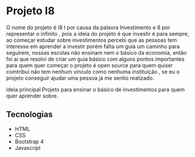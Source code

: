 # Projeto I8
O nome do projeto é I8 I por causa da palavra Investimento e 8 por representar o infinito , 
pois a ideia do projeto é que investir é para sempre, ao começar estudar sobre investimentos percebi que as pessoas
tem interesse em aprender a investir porém falta um guia um caminho para seguirem, nossas escolas não ensinam nem o básico da economia, então foi aí que resolvi de criar um guia básico com alguns pontos importantes para quem quer começar o projeto é open source para quem quiser comtribui não tem nenhum vínculo como nenhuma instituição , se eu o projeto conseguir ajudar uma pessoa já me sentio realizado.

ideia principal 
Projeto para ensinar o básico de investimentos para quem quer aprender sobre.

## Tecnologias
* HTML
* CSS
* Bootstrap 4
* Javascript

